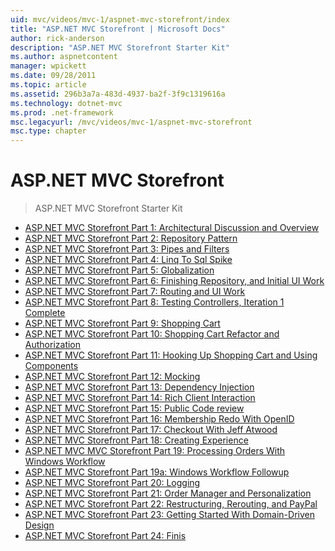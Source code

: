 ```yaml
---
uid: mvc/videos/mvc-1/aspnet-mvc-storefront/index
title: "ASP.NET MVC Storefront | Microsoft Docs"
author: rick-anderson
description: "ASP.NET MVC Storefront Starter Kit"
ms.author: aspnetcontent
manager: wpickett
ms.date: 09/28/2011
ms.topic: article
ms.assetid: 296b3a7a-483d-4937-ba2f-3f9c1319616a
ms.technology: dotnet-mvc
ms.prod: .net-framework
msc.legacyurl: /mvc/videos/mvc-1/aspnet-mvc-storefront
msc.type: chapter
---
```

ASP.NET MVC Storefront
====================
> ASP.NET MVC Storefront Starter Kit


- [ASP.NET MVC Storefront Part 1: Architectural Discussion and Overview](aspnet-mvc-storefront-part-1-architectural-discussion-and-overview.md)
- [ASP.NET MVC Storefront Part 2: Repository Pattern](aspnet-mvc-storefront-part-2-the-repository-pattern.md)
- [ASP.NET MVC Storefront Part 3: Pipes and Filters](aspnet-mvc-storefront-part-3-pipes-and-filters.md)
- [ASP.NET MVC Storefront Part 4: Linq To Sql Spike](aspnet-mvc-storefront-part-4-linq-to-sql-spike.md)
- [ASP.NET MVC Storefront Part 5: Globalization](aspnet-mvc-storefront-part-5-globalization.md)
- [ASP.NET MVC Storefront Part 6: Finishing Repository, and Initial UI Work](aspnet-mvc-storefront-part-6-finishing-the-repository-and-initial-ui-work.md)
- [ASP.NET MVC Storefront Part 7: Routing and UI Work](aspnet-mvc-storefront-part-7-routing-and-ui-work.md)
- [ASP.NET MVC Storefront Part 8: Testing Controllers, Iteration 1 Complete](aspnet-mvc-storefront-part-8-testing-controllers-iteration-1-complete.md)
- [ASP.NET MVC Storefront Part 9: Shopping Cart](aspnet-mvc-storefront-part-9-the-shopping-cart.md)
- [ASP.NET MVC Storefront Part 10: Shopping Cart Refactor and Authorization](aspnet-mvc-storefront-part-10-shopping-cart-refactor-and-authorization.md)
- [ASP.NET MVC Storefront Part 11: Hooking Up Shopping Cart and Using Components](aspnet-mvc-storefront-part-11-hooking-up-the-shopping-cart-and-using-components.md)
- [ASP.NET MVC Storefront Part 12: Mocking](aspnet-mvc-storefront-part-12-mocking.md)
- [ASP.NET MVC Storefront Part 13: Dependency Injection](aspnet-mvc-storefront-part-13-dependency-injection.md)
- [ASP.NET MVC Storefront Part 14: Rich Client Interaction](aspnet-mvc-storefront-part-14-rich-client-interaction.md)
- [ASP.NET MVC Storefront Part 15: Public Code review](aspnet-mvc-storefront-part-15-public-code-review.md)
- [ASP.NET MVC Storefront Part 16: Membership Redo With OpenID](aspnet-mvc-storefront-part-16-membership-redo-with-openid.md)
- [ASP.NET MVC Storefront Part 17: Checkout With Jeff Atwood](aspnet-mvc-storefront-part-17-checkout-with-jeff-atwood.md)
- [ASP.NET MVC Storefront Part 18: Creating Experience](aspnet-mvc-storefront-part-18-creating-an-experience.md)
- [ASP.NET MVC MVC Storefront Part 19: Processing Orders With Windows Workflow](aspnet-mvc-mvc-storefront-part-19-processing-orders-with-windows-workflow.md)
- [ASP.NET MVC Storefront Part 19a: Windows Workflow Followup](aspnet-mvc-storefront-part-19a-windows-workflow-followup.md)
- [ASP.NET MVC Storefront Part 20: Logging](aspnet-mvc-storefront-part-20-logging.md)
- [ASP.NET MVC Storefront Part 21: Order Manager and Personalization](aspnet-mvc-storefront-part-21-order-manager-and-personalization.md)
- [ASP.NET MVC Storefront Part 22: Restructuring, Rerouting, and PayPal](aspnet-mvc-storefront-part-22-restructuring-rerouting-and-paypal.md)
- [ASP.NET MVC Storefront Part 23: Getting Started With Domain-Driven Design](aspnet-mvc-storefront-part-23-getting-started-with-domain-driven-design.md)
- [ASP.NET MVC Storefront Part 24: Finis](aspnet-mvc-storefront-part-24-finis.md)